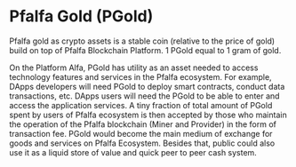 # Pfalfa Gold (PGold)

Pfalfa gold as crypto assets is a stable coin (relative to the price of gold) build on top of Pfalfa Blockchain Platform. 1 PGold equal to 1 gram of gold.

On the Platform Alfa, PGold has utility as an asset needed to access technology features and services in the Pfalfa ecosystem. For example, DApps developers will need PGold to deploy smart contracts, conduct data transactions, etc. DApps users will need the PGold to be able to enter and access the application services. A tiny fraction of total amount of PGold spent by users of Pfalfa ecosystem is then accepted by those who maintain the operation of the Pfalfa blockchain (Miner and Provider) in the form of transaction fee. PGold would become the main medium of exchange for goods and services on Pfalfa Ecosystem. Besides that, public could also use it as a liquid store of value and quick peer to peer cash system. 